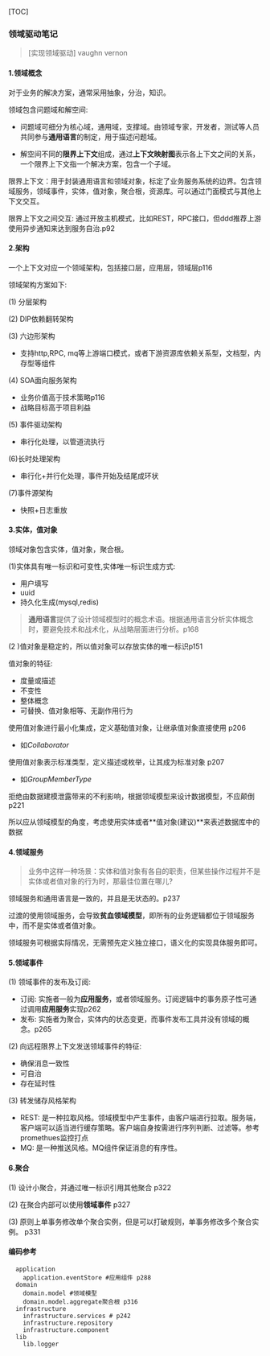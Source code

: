 [TOC]

### 领域驱动笔记

> [实现领域驱动] vaughn vernon

#### 1.领域概念

对于业务的解决方案，通常采用抽象，分治，知识。

领域包含问题域和解空间:

- 问题域可细分为核心域，通用域，支撑域。由领域专家，开发者，测试等人员共同参与**通用语言**的制定，用于描述问题域。

- 解空间不同的**限界上下文**组成，通过**上下文映射图**表示各上下文之间的关系，一个限界上下文指一个解决方案，包含一个子域。

限界上下文：用于封装通用语言和领域对象，标定了业务服务系统的边界。包含领域服务，领域事件，实体，值对象，聚合根，资源库。可以通过门面模式与其他上下文交互。

限界上下文之间交互: 通过开放主机模式，比如REST，RPC接口，但ddd推荐上游使用异步通知来达到服务自治.p92

#### 2.架构

一个上下文对应一个领域架构，包括接口层，应用层，领域层p116

领域架构方案如下:

(1) 分层架构

(2) DIP依赖翻转架构

(3) 六边形架构

- 支持http,RPC, mq等上游端口模式，或者下游资源库依赖关系型，文档型，内存型等组件

(4) SOA面向服务架构

- 业务价值高于技术策略p116
- 战略目标高于项目利益

(5) 事件驱动架构

- 串行化处理，以管道流执行

(6)长时处理架构

- 串行化+并行化处理，事件开始及结尾成环状

(7)事件源架构

- 快照+日志重放

#### 3.实体，值对象

领域对象包含实体，值对象，聚合根。

(1)实体具有唯一标识和可变性,实体唯一标识生成方式: 

- 用户填写
- uuid
- 持久化生成(mysql,redis)

> **通用语言**提供了设计领域模型时的概念术语。根据通用语言分析实体概念时，要避免技术和战术化，从战略层面进行分析。p168

(2 )值对象是稳定的，所以值对象可以存放实体的唯一标识p151

值对象的特征:

- 度量或描述
- 不变性
- 整体概念
- 可替换、值对象相等、无副作用行为

使用值对象进行最小化集成，定义基础值对象，让继承值对象直接使用 p206

- 如*Collaborator* 

使用值对象表示标准类型，定义描述或枚举，让其成为标准对象 p207

- 如*GroupMemberType* 

拒绝由数据建模泄露带来的不利影响，根据领域模型来设计数据模型，不应颠倒p221

所以应从领域模型的角度，考虑使用实体或者**值对象(建议)**来表述数据库中的数据

#### 4.领域服务

>业务中这样一种场景：实体和值对象有各自的职责，但某些操作过程并不是实体或者值对象的行为时，那最佳位置在哪儿?

领域服务和通用语言是一致的，并且是无状态的。p237

过渡的使用领域服务，会导致**贫血领域模型**，即所有的业务逻辑都位于领域服务中，而不是实体或者值对象。

领域服务可根据实际情况，无需预先定义独立接口，语义化的实现具体服务即可。

#### 5.领域事件

(1) 领域事件的发布及订阅:

- 订阅: 实施者一般为**应用服务**，或者领域服务。订阅逻辑中的事务原子性可通过调用**应用服务**实现p262
- 发布: 实施者为聚合，实体内的状态变更，而事件发布工具并没有领域的概念。p265

(2) 向远程限界上下文发送领域事件的特征:

- 确保消息一致性
- 可自治
- 存在延时性

(3) 转发储存风格架构

- REST: 是一种拉取风格。领域模型中产生事件，由客户端进行拉取。服务端，客户端可以适当进行缓存策略。客户端自身按需进行序列判断、过滤等。参考promethues监控打点
- MQ: 是一种推送风格。MQ组件保证消息的有序性。

#### 6.聚合

(1) 设计小聚合，并通过唯一标识引用其他聚合 p322

(2) 在聚合内部可以使用**领域事件** p327

(3) 原则上单事务修改单个聚合实例，但是可以打破规则，单事务修改多个聚合实例。 p331 





#### 编码参考

```
  application
  	application.eventStore #应用组件 p288
  domain
  	domain.model #领域模型
  	domain.model.aggregate聚合根 p316
  infrastructure
  	infrastructure.services # p242
  	infrastructure.repository
  	infrastructure.component
  lib
  	lib.logger
```

  

  